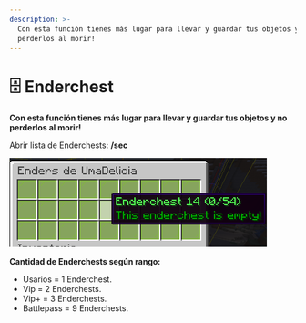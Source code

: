 ```yaml
---
description: >-
  Con esta función tienes más lugar para llevar y guardar tus objetos y no
  perderlos al morir!
---
```


# 🗄 Enderchest

**Con esta función tienes más lugar para llevar y guardar tus objetos y no perderlos al morir!**

Abrir lista de Enderchests: **/sec**

![](<../.gitbook/assets/image (1).png>)

**Cantidad de Enderchests según rango:**

* Usarios = 1 Enderchest.
* Vip = 2 Enderchests.
* Vip+ = 3 Enderchests.
* Battlepass = 9 Enderchests.
